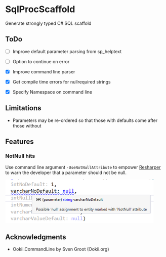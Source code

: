 # SqlProcScaffold
Generate strongly typed C# SQL scaffold

## ToDo
* [ ] Improve default parameter parsing from sp_helptext
* [ ] Option to continue on error
* [X] Improve command line parser
* [X] Get compile time errors for nullrequired strings
* [X] Specify Namespace on command line


## Limitations
* Parameters may be re-ordered so that those with defaults come after those without

## Features

### NotNull hits
Use command line argument `-UseNotNullAttribute` to empower [Resharper](https://www.jetbrains.com/resharper/) to warn the developer that a parameter should not be null.

![alt text](doc/screenshot-notnull-hint.png "Screenshot: Resharper hint that a parameter should not be null")

## Acknowledgments
* Ookii.CommandLine by Sven Groot (Ookii.org)
